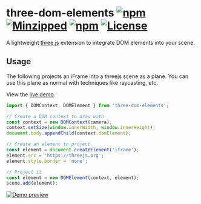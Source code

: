 # three-dom-elements [![npm](https://img.shields.io/npm/v/three-dom-elements.svg)](https://www.npmjs.com/package/three-dom-elements) [![Minzipped](https://badgen.net/bundlephobia/minzip/three-dom-elements)](https://www.npmjs.com/package/three-dom-elements) [![npm](https://img.shields.io/npm/dt/three-dom-elements.svg)](https://www.npmjs.com/package/three-dom-elements) [![License](https://badgen.net/npm/license/three-dom-elements)](https://www.npmjs.com/package/three-dom-elements)

A lightweight [three.js](https://github.com/mrdoob/three.js) extension to integrate DOM elements into your scene.

## Usage

The following projects an iFrame into a threejs scene as a plane. You can use this plane as normal with techniques like raycasting, etc.

View the [live demo](https://codesandbox.io/s/three-dom-elements-cg2uc).

```js
import { DOMContext, DOMElement } from 'three-dom-elements';

// Create a DOM context to draw with
const context = new DOMContext(camera);
context.setSize(window.innerWidth, window.innerHeight);
document.body.appendChild(context.domElement);

// Create an element to project
const element = document.createElement('iframe');
element.src = 'https://threejs.org';
element.style.border = 'none';

// Project it
const element = new DOMElement(context, element);
scene.add(element);
```

[![Demo preview](https://codesandbox.io/api/v1/sandboxes/three-dom-elements-cg2uc/screenshot.png)](https://codesandbox.io/s/three-dom-elements-cg2uc)
